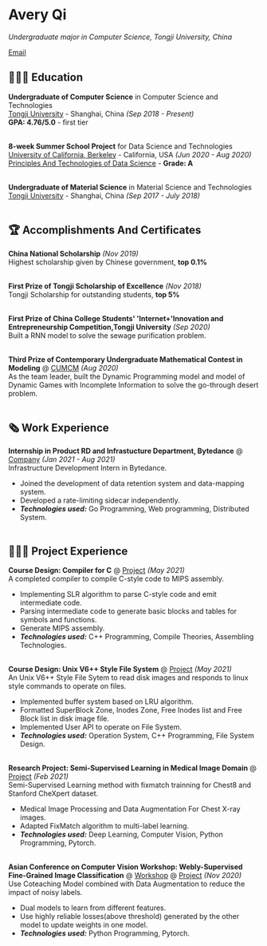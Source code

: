 # Avery Qi

_Undergraduate major in Computer Science, Tongji University, China_ <br>

[Email](mailto:averyqi115@gmail.com)

## 👩🏼‍🎓 Education

**Undergraduate of Computer Science** in Computer Science and Technologies<br>
[Tongji University](https://see.tongji.edu.cn/) - Shanghai, China _(Sep 2018 - Present)_ <br>
**GPA: 4.76/5.0** - first tier
<br><br>

**8-week Summer School Project** for Data Science and Technologies<br>
[University of California, Berkeley](https://summer.berkeley.edu/) - California, USA _(Jun 2020 - Aug 2020)_ <br>
[Principles And Technologies of Data Science](https://ds100.org/) - **Grade: A**
<br><br>

**Undergraduate of Material Science** in Material Science and Technologies<br>
[Tongji University](https://smse.tongji.edu.cn/) - Shanghai, China _(Sep 2017 - July 2018)_
<br><br>


## 🏆 Accomplishments And Certificates

**China National Scholarship** _(Nov 2019)_ <br>
Highest scholarship given by Chinese government, **top 0.1%**
<br><br>

**First Prize of Tongji Scholarship of Excellence** _(Nov 2018)_ <br>
Tongji Scholarship for outstanding students, **top 5%**
<br><br>

**First Prize of China College Students' 'Internet+'Innovation and Entrepreneurship Competition,Tongji University** _(Sep 2020)_<br>
Built a RNN model to solve the sewage purification problem.
<br><br>

**Third Prize of Contemporary Undergraduate Mathematical Contest in Modeling** @ [CUMCM](http://www.mcm.edu.cn/) _(Aug 2020)_<br>
As the team leader, built the Dynamic Programming model and model of Dynamic Games with Incomplete Information to solve the go-through desert problem.
<br><br>
  
## 🗞 Work Experience

**Internship in Product RD and Infrastucture Department, Bytedance** @ [Company](https://bytedance.com/en/) _(Jan 2021 - Aug 2021)_ <br>
Infrastructure Development Intern in Bytedance.
  - Joined the development of data retention system and data-mapping system.
  - Developed a rate-limiting sidecar independently.
  - **_Technologies used:_** Go Programming, Web programming, Distributed System.
<br><br>
  
## 👩🏼‍💻 Project Experience

**Course Design: Compiler for C** @ [Project](https://github.com/Nicola115/compiler_SLR) _(May 2021)_ <br>
A completed compiler to compile C-style code to MIPS assembly.
  - Implementing SLR algorithm to parse C-style code and emit intermediate code.
  - Parsing intermediate code to generate basic blocks and tables for symbols and functions.
  - Generate MIPS assembly.
  - **_Technologies used:_** C++ Programming, Compile Theories, Assembling Technologies.
<br><br>

**Course Design: Unix V6++ Style File System** @ [Project](https://github.com/Nicola115/hw_OS) _(May 2021)_ <br>
An Unix V6++ Style File Sytem to read disk images and responds to linux style commands to operate on files.
  - Implemented buffer system based on LRU algorithm.
  - Formatted SuperBlock Zone, Inodes Zone, Free Inodes list and Free Block list in disk image file. 
  - Implemented User API to operate on File System.
  - **_Technologies used:_** Operation System, C++ Programming, File System Design.
<br><br>

**Research Project: Semi-Supervised Learning in Medical Image Domain** @ [Project](https://github.com/Nicola115/chest_exp/) _(Feb 2021)_ <br>
Semi-Supervised Learning method with fixmatch trainning for Chest8 and Stanford CheXpert dataset.
  - Medical Image Processing and Data Augmentation For Chest X-ray images.
  - Adapted FixMatch algorithm to multi-label learning.
  - **_Technologies used:_** Deep Learning, Computer Vision, Python Programming, Pytorch.
<br><br>

**Asian Conference on Computer Vision Workshop: Webly-Supervised Fine-Grained Image Classification** @ [Workshop](https://sites.google.com/view/webfg2020) @ [Project](https://github.com/Nicola115/semi_supervised_chexpert/) _(Nov 2020)_ <br>
Use Coteaching Model combined with Data Augmentation to reduce the impact of noisy labels.
  - Dual models to learn from different features.
  - Use highly reliable losses(above threshold) generated by the other model to update weights in one model.
  - **_Technologies used:_** Python Programming, Pytorch.
<br><br>
  
